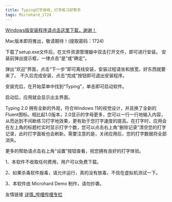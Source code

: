 ```yaml
---
title: Typing打字游戏，打字练习好帮手
tags: Microhard_1724
---
```


[Windows版安装程序请点击这里下载，谢谢！](https://wwz.lanzouv.com/ioyat0gehraf)

Mac版本即将推出，敬请期待！(提取密码：1724)

下载了setup.exe文件后，在文件资源管理器中双击打开文件，即可进行安装。
安装前弹出提示框，一律点击“是”或“确定”。

弹出“欢迎”界面，点击“下一步”即可离线安装，安装过程请坐和放宽，好东西就要来了。
不久后完成安装，点击“完成”按钮即可退出安装程序。

安装完后，在开始菜单中找到“Typing”，单击即可启动软件。

启动后，应用就会显示出主界面。

Typing 2.0 拥有全新的外观，符合Windows 11的视觉设计，并且换了全新的Fluent图标。相比起1.0版本，2.0显示的字母更多，您可以一行一行地输入内容，从而达到不间断练习打字地效果，更有助于您打字速度的提高。在打字时，应用会在左上角的标题栏实时显示打字个数，您可以点击右上角“删除记录”清空您的打字记录，此时打字面板也会刷新。需要注意的是，关闭应用后，您的打字数据将全部消失。

更多的帮助请点击右上角“设置”按钮查看，祝您拥有良好的打字体验。

1、本软件不收取任何费用，用户可以免费下载。

2、如果杀毒软件报毒，请允许运行，真的没有放毒，不信在虚拟机测试一下。

3、本软件由 Microhard Demo 制作，请勿抄袭。

友情链接 [详情_哔哩哔哩专栏](https://b23.tv/zqQKH7q)
